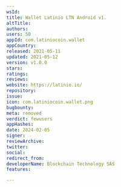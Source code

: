 ```yaml
---
wsId: 
title: Wallet Latinio LTN Android v1.
altTitle: 
authors: 
users: 50
appId: com.latiniocoin.wallet
appCountry: 
released: 2021-05-11
updated: 2021-05-12
version: v1.0.0
stars: 
ratings: 
reviews: 
website: https://latinio.io/
repository: 
issue: 
icon: com.latiniocoin.wallet.png
bugbounty: 
meta: removed
verdict: fewusers
appHashes: 
date: 2024-02-05
signer: 
reviewArchive: 
twitter: 
social: 
redirect_from: 
developerName: Blockchain Technology SAS
features: 

---
```


